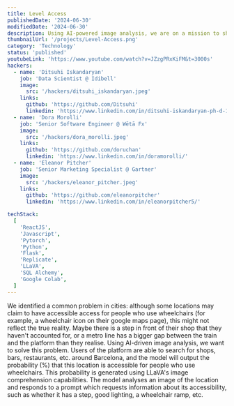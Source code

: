 ```yaml
---
title: Level Access
publishedDate: '2024-06-30'
modifiedDate: '2024-06-30'
description: Using AI-powered image analysis, we are on a mission to show the true accessibility of locations in cities around the world to provide level access for everyone.
thumbnailUrl: '/projects/Level-Access.png'
category: 'Technology'
status: 'published'
youtubeLink: 'https://www.youtube.com/watch?v=JZzgPRxKiFM&t=3000s'
hackers:
  - name: 'Ditsuhi Iskandaryan'
    job: 'Data Scientist @ Idibell'
    image:
      src: '/hackers/ditsuhi_iskandaryan.jpeg'
    links:
      github: 'https://github.com/Ditsuhi'
      linkedin: 'https://www.linkedin.com/in/ditsuhi-iskandaryan-ph-d-1a816993'
  - name: 'Dora Morolli'
    job: 'Senior Software Engineer @ Wētā Fx'
    image:
      src: '/hackers/dora_morolli.jpeg'
    links:
      github: 'https://github.com/doruchan'
      linkedin: 'https://www.linkedin.com/in/doramorolli/'
  - name: 'Eleanor Pitcher'
    job: 'Senior Marketing Specialist @ Gartner'
    image:
      src: '/hackers/eleanor_pitcher.jpeg'
    links:
      github: 'https://github.com/eleanorpitcher'
      linkedin: 'https://www.linkedin.com/in/eleanorpitcher5/'

techStack:
  [
    'ReactJS',
    'Javascript',
    'Pytorch',
    'Python',
    'Flask',
    'Replicate',
    'LLaVA',
    'SQL Alchemy',
    'Google Colab',
  ]
---
```


We identified a common problem in cities: although some locations may claim to have accessible access for people who use wheelchairs (for example, a wheelchair icon on their google maps page), this might not reflect the true reality. Maybe there is a step in front of their shop that they haven't accounted for, or a metro line has a bigger gap between the train and the platform than they realise. Using AI-driven image analysis, we want to solve this problem. Users of the platform are able to search for shops, bars, restaurants, etc. around Barcelona, and the model will output the probability (%) that this location is accessible for people who use wheelchairs. This probability is generated using LLaVA's image comprehension capabilities. The model analyses an image of the location and responds to a prompt which requests information about its accessibility, such as whether it has a step, good lighting, a wheelchair ramp, etc.

<YouTube id="JZzgPRxKiFM" timestamp="3000" thumbnail="/projects/Level-Access.png"/>
